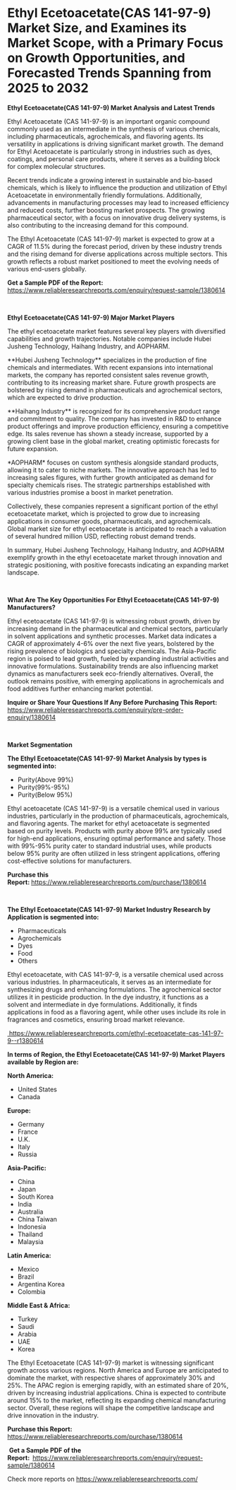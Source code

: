 <p><h1>Ethyl Ecetoacetate(CAS 141-97-9) Market Size, and Examines its Market Scope, with a Primary Focus on Growth Opportunities, and Forecasted Trends Spanning from 2025 to 2032</h1></p><p><strong>Ethyl Ecetoacetate(CAS 141-97-9) Market Analysis and Latest Trends</strong></p>
<p><p>Ethyl Acetoacetate (CAS 141-97-9) is an important organic compound commonly used as an intermediate in the synthesis of various chemicals, including pharmaceuticals, agrochemicals, and flavoring agents. Its versatility in applications is driving significant market growth. The demand for Ethyl Acetoacetate is particularly strong in industries such as dyes, coatings, and personal care products, where it serves as a building block for complex molecular structures.</p><p>Recent trends indicate a growing interest in sustainable and bio-based chemicals, which is likely to influence the production and utilization of Ethyl Acetoacetate in environmentally friendly formulations. Additionally, advancements in manufacturing processes may lead to increased efficiency and reduced costs, further boosting market prospects. The growing pharmaceutical sector, with a focus on innovative drug delivery systems, is also contributing to the increasing demand for this compound.</p><p>The Ethyl Acetoacetate (CAS 141-97-9) market is expected to grow at a CAGR of 11.5% during the forecast period, driven by these industry trends and the rising demand for diverse applications across multiple sectors. This growth reflects a robust market positioned to meet the evolving needs of various end-users globally.</p></p>
<p><strong>Get a Sample PDF of the Report:&nbsp;</strong> <a href="https://www.reliableresearchreports.com/enquiry/request-sample/1380614?utm_campaign=2937&utm_medium=2&utm_source=Github&utm_content=ia&utm_term=02042025&utm_id=ethyl-ecetoacetatecas-141-97-9">https://www.reliableresearchreports.com/enquiry/request-sample/1380614</a></p>
<p>&nbsp;</p>
<p><strong>Ethyl Ecetoacetate(CAS 141-97-9) Major Market Players</strong></p>
<p><p>The ethyl ecetoacetate market features several key players with diversified capabilities and growth trajectories. Notable companies include Hubei Jusheng Technology, Haihang Industry, and AOPHARM.</p><p>**Hubei Jusheng Technology** specializes in the production of fine chemicals and intermediates. With recent expansions into international markets, the company has reported consistent sales revenue growth, contributing to its increasing market share. Future growth prospects are bolstered by rising demand in pharmaceuticals and agrochemical sectors, which are expected to drive production.</p><p>**Haihang Industry** is recognized for its comprehensive product range and commitment to quality. The company has invested in R&D to enhance product offerings and improve production efficiency, ensuring a competitive edge. Its sales revenue has shown a steady increase, supported by a growing client base in the global market, creating optimistic forecasts for future expansion.</p><p>*AOPHARM* focuses on custom synthesis alongside standard products, allowing it to cater to niche markets. The innovative approach has led to increasing sales figures, with further growth anticipated as demand for specialty chemicals rises. The strategic partnerships established with various industries promise a boost in market penetration.</p><p>Collectively, these companies represent a significant portion of the ethyl ecetoacetate market, which is projected to grow due to increasing applications in consumer goods, pharmaceuticals, and agrochemicals. Global market size for ethyl ecetoacetate is anticipated to reach a valuation of several hundred million USD, reflecting robust demand trends.</p><p>In summary, Hubei Jusheng Technology, Haihang Industry, and AOPHARM exemplify growth in the ethyl ecetoacetate market through innovation and strategic positioning, with positive forecasts indicating an expanding market landscape.</p></p>
<p>&nbsp;</p>
<p><strong>What Are The Key Opportunities For Ethyl Ecetoacetate(CAS 141-97-9) Manufacturers?</strong></p>
<p><p>Ethyl ecetoacetate (CAS 141-97-9) is witnessing robust growth, driven by increasing demand in the pharmaceutical and chemical sectors, particularly in solvent applications and synthetic processes. Market data indicates a CAGR of approximately 4-6% over the next five years, bolstered by the rising prevalence of biologics and specialty chemicals. The Asia-Pacific region is poised to lead growth, fueled by expanding industrial activities and innovative formulations. Sustainability trends are also influencing market dynamics as manufacturers seek eco-friendly alternatives. Overall, the outlook remains positive, with emerging applications in agrochemicals and food additives further enhancing market potential.</p></p>
<p><strong>Inquire or Share Your Questions If Any Before Purchasing This Report:</strong> <a href="https://www.reliableresearchreports.com/enquiry/pre-order-enquiry/1380614?utm_campaign=2937&utm_medium=2&utm_source=Github&utm_content=ia&utm_term=02042025&utm_id=ethyl-ecetoacetatecas-141-97-9">https://www.reliableresearchreports.com/enquiry/pre-order-enquiry/1380614</a></p>
<p>&nbsp;</p>
<p><strong>Market Segmentation</strong></p>
<p><strong>The Ethyl Ecetoacetate(CAS 141-97-9) Market Analysis by types is segmented into:</strong></p>
<p><ul><li>Purity(Above 99%)</li><li>Purity(99%-95%)</li><li>Purity(Below 95%)</li></ul></p>
<p><p>Ethyl acetoacetate (CAS 141-97-9) is a versatile chemical used in various industries, particularly in the production of pharmaceuticals, agrochemicals, and flavoring agents. The market for ethyl acetoacetate is segmented based on purity levels. Products with purity above 99% are typically used for high-end applications, ensuring optimal performance and safety. Those with 99%-95% purity cater to standard industrial uses, while products below 95% purity are often utilized in less stringent applications, offering cost-effective solutions for manufacturers.</p></p>
<p><strong>Purchase this Report:&nbsp;</strong><a href="https://www.reliableresearchreports.com/purchase/1380614?utm_campaign=2937&utm_medium=2&utm_source=Github&utm_content=ia&utm_term=02042025&utm_id=ethyl-ecetoacetatecas-141-97-9">https://www.reliableresearchreports.com/purchase/1380614</a></p>
<p>&nbsp;</p>
<p><strong>The Ethyl Ecetoacetate(CAS 141-97-9) Market Industry Research by Application is segmented into:</strong></p>
<p><ul><li>Pharmaceuticals</li><li>Agrochemicals</li><li>Dyes</li><li>Food</li><li>Others</li></ul></p>
<p><p>Ethyl ecetoacetate, with CAS 141-97-9, is a versatile chemical used across various industries. In pharmaceuticals, it serves as an intermediate for synthesizing drugs and enhancing formulations. The agrochemical sector utilizes it in pesticide production. In the dye industry, it functions as a solvent and intermediate in dye formulations. Additionally, it finds applications in food as a flavoring agent, while other uses include its role in fragrances and cosmetics, ensuring broad market relevance.</p></p>
<p><a href="https://www.reliableresearchreports.com/ethyl-ecetoacetate-cas-141-97-9--r1380614?utm_campaign=2937&utm_medium=2&utm_source=Github&utm_content=ia&utm_term=02042025&utm_id=ethyl-ecetoacetatecas-141-97-9">&nbsp;https://www.reliableresearchreports.com/ethyl-ecetoacetate-cas-141-97-9--r1380614</a></p>
<p><strong>In terms of Region, the Ethyl Ecetoacetate(CAS 141-97-9) Market Players available by Region are:</strong></p>
<p>
    <p> <strong> North America: </strong>
        <ul>
            <li>United States</li>
            <li>Canada</li>
        </ul>
        </p> 
    <p> <strong> Europe: </strong>
        <ul>
            <li>Germany</li>
            <li>France</li>
            <li>U.K.</li>
            <li>Italy</li>
            <li>Russia</li>
        </ul>
        </p> 
    <p> <strong> Asia-Pacific: </strong>
        <ul>
            <li>China</li>
            <li>Japan</li>
            <li>South Korea</li>
            <li>India</li>
            <li>Australia</li>
            <li>China Taiwan</li>
            <li>Indonesia</li>
            <li>Thailand</li>
            <li>Malaysia</li>
        </ul>
        </p> 
    <p> <strong> Latin America: </strong>
        <ul>
            <li>Mexico</li>
            <li>Brazil</li>
            <li>Argentina Korea</li>
            <li>Colombia</li>
        </ul>
        </p> 
    <p> <strong> Middle East & Africa: </strong>
        <ul>
            <li>Turkey</li>
            <li>Saudi</li>
            <li>Arabia</li>
            <li>UAE</li>
            <li>Korea</li>
        </ul>
    </p>
    </p>
<p><p>The Ethyl Ecetoacetate (CAS 141-97-9) market is witnessing significant growth across various regions. North America and Europe are anticipated to dominate the market, with respective shares of approximately 30% and 25%. The APAC region is emerging rapidly, with an estimated share of 20%, driven by increasing industrial applications. China is expected to contribute around 15% to the market, reflecting its expanding chemical manufacturing sector. Overall, these regions will shape the competitive landscape and drive innovation in the industry.</p></p>
<p><strong>Purchase this Report: </strong><a href="https://www.reliableresearchreports.com/purchase/1380614?utm_campaign=2937&utm_medium=2&utm_source=Github&utm_content=ia&utm_term=02042025&utm_id=ethyl-ecetoacetatecas-141-97-9">https://www.reliableresearchreports.com/purchase/1380614</a></p>
<p>&nbsp;<strong>Get a Sample PDF of the Report:&nbsp;&nbsp;</strong><a href="https://www.reliableresearchreports.com/enquiry/request-sample/1380614?utm_campaign=2937&utm_medium=2&utm_source=Github&utm_content=ia&utm_term=02042025&utm_id=ethyl-ecetoacetatecas-141-97-9">https://www.reliableresearchreports.com/enquiry/request-sample/1380614</a></p>
<p><strong></strong></p>
<p>Check more reports on <a href="https://www.reliableresearchreports.com/?utm_campaign=2937&utm_medium=2&utm_source=Github&utm_content=ia&utm_term=02042025&utm_id=ethyl-ecetoacetatecas-141-97-9">https://www.reliableresearchreports.com/</a></p>